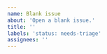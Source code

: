 ```yaml
---
name: Blank issue
about: 'Open a blank issue.'
title: ''
labels: 'status: needs-triage'
assignees: ''
---
```

